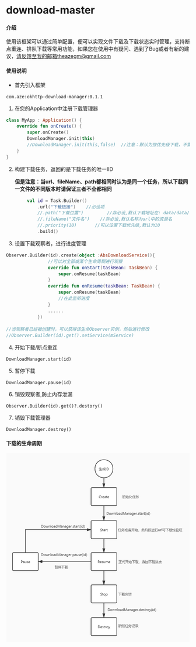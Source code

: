 # download-master

#### 介绍
使用该框架可以通过简单配置，便可以实现文件下载及下载状态实时管理，支持断点重连、排队下载等常用功能，如果您在使用中有疑问、遇到了Bug或者有新的建议，请反馈至我的邮箱theazegm@gmail.com

#### 使用说明
- 首先引入框架
```
com.aze:okhttp-download-manager:0.1.1
```

1. 在您的Application中注册下载管理器

```kotlin
class MyApp : Application() {
    override fun onCreate() {
        super.onCreate()
        DownloadManager.init(this)
        //DownloadManager.init(this,false)  //注意：默认为按优先级下载，不需要按优先级下载时请设定byPriority参数
    }
}
```

2. 构建下载任务，返回的是下载任务的唯一IID

   **但是注意：当url、fileName、path都相同时认为是同一个任务，所以下载同一文件的不同版本时请保证三者不全都相同**

```kotlin
        val id = Task.Builder()
            .url("下载链接")    //必设项
            //.path("下载位置")         //非必设,默认下载地址在: data/data/包名/files/
            //.fileName("文件名")    //非必设,默认名称为url中的资源名
            //.priority(10)       //可以设置下载优先级,默认为10
            .build()
```

3. 设置下载观察者，进行进度管理

```kotlin
Observer.Builder(id).create(object :AbsDownloadService(){
    			//可以对全部或某个生命周期进行观察
    			override fun onStart(taskBean: TaskBean) {
                    super.onResume(taskBean)
                }
                override fun onResume(taskBean: TaskBean) {
                    super.onResume(taskBean)
                    //在此监听进度
                }
    			......
            })

//当观察者已经被创建时，可以获得该生命Observer实例，然后进行修改
//Observer.Builder(id).get().setService(mService)
```

4. 开始下载/断点重连

```
DownloadManager.start(id)
```

5. 暂停下载

```
DownloadManager.pause(id)
```

6. 销毁观察者,防止内存泄漏

```
Observer.Builder(id).get()?.destory()
```

7. 销毁下载管理器

```
DownloadManager.destroy()
```

#### 下载的生命周期

![](life.jpg)
